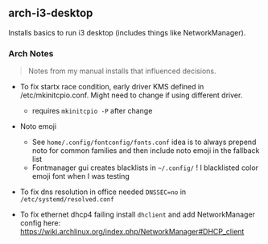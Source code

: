 ## arch-i3-desktop

Installs basics to run i3 desktop (includes things like NetworkManager).

### Arch Notes

> Notes from my manual installs that influenced decisions.

- To fix startx race condition, early driver KMS defined in /etc/mkinitcpio.conf. Might need to change if using different driver.
    - requires `mkinitcpio -P` after change

- Noto emoji
    - See `home/.config/fontconfig/fonts.conf` idea is to always prepend noto for common families and then include noto emoji in the fallback list
    - Fontmanager gui creates blacklists in `~/.config/` ! I blacklisted color emoji font when I was testing

- To fix dns resolution in office needed `DNSSEC=no` in `/etc/systemd/resolved.conf`

- To fix ethernet dhcp4 failing install `dhclient` and add NetworkManager config here: https://wiki.archlinux.org/index.php/NetworkManager#DHCP_client

